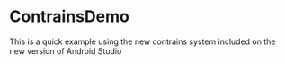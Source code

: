 # ContrainsDemo

<p>This is a quick example using the new contrains system included on the new version of Android Studio</p>
